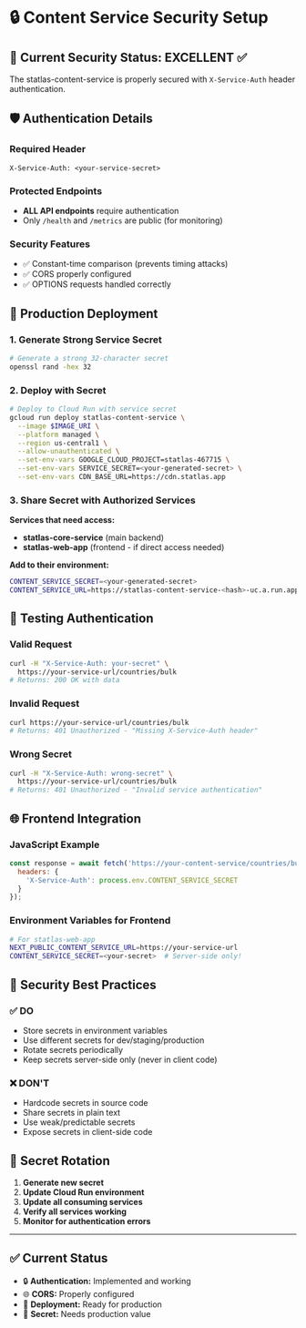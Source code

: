 # 🔒 Content Service Security Setup

## 🎯 Current Security Status: EXCELLENT ✅

The statlas-content-service is properly secured with `X-Service-Auth` header authentication.

## 🛡️ Authentication Details

### Required Header
```
X-Service-Auth: <your-service-secret>
```

### Protected Endpoints
- **ALL API endpoints** require authentication
- Only `/health` and `/metrics` are public (for monitoring)

### Security Features
- ✅ Constant-time comparison (prevents timing attacks)
- ✅ CORS properly configured
- ✅ OPTIONS requests handled correctly

## 🔧 Production Deployment

### 1. Generate Strong Service Secret
```bash
# Generate a strong 32-character secret
openssl rand -hex 32
```

### 2. Deploy with Secret
```bash
# Deploy to Cloud Run with service secret
gcloud run deploy statlas-content-service \
  --image $IMAGE_URI \
  --platform managed \
  --region us-central1 \
  --allow-unauthenticated \
  --set-env-vars GOOGLE_CLOUD_PROJECT=statlas-467715 \
  --set-env-vars SERVICE_SECRET=<your-generated-secret> \
  --set-env-vars CDN_BASE_URL=https://cdn.statlas.app
```

### 3. Share Secret with Authorized Services

**Services that need access:**
- **statlas-core-service** (main backend)
- **statlas-web-app** (frontend - if direct access needed)

**Add to their environment:**
```bash
CONTENT_SERVICE_SECRET=<your-generated-secret>
CONTENT_SERVICE_URL=https://statlas-content-service-<hash>-uc.a.run.app
```

## 🧪 Testing Authentication

### Valid Request
```bash
curl -H "X-Service-Auth: your-secret" \
  https://your-service-url/countries/bulk
# Returns: 200 OK with data
```

### Invalid Request
```bash
curl https://your-service-url/countries/bulk
# Returns: 401 Unauthorized - "Missing X-Service-Auth header"
```

### Wrong Secret
```bash
curl -H "X-Service-Auth: wrong-secret" \
  https://your-service-url/countries/bulk
# Returns: 401 Unauthorized - "Invalid service authentication"
```

## 🌐 Frontend Integration

### JavaScript Example
```javascript
const response = await fetch('https://your-content-service/countries/bulk', {
  headers: {
    'X-Service-Auth': process.env.CONTENT_SERVICE_SECRET
  }
});
```

### Environment Variables for Frontend
```bash
# For statlas-web-app
NEXT_PUBLIC_CONTENT_SERVICE_URL=https://your-service-url
CONTENT_SERVICE_SECRET=<your-secret>  # Server-side only!
```

## 🚨 Security Best Practices

### ✅ DO
- Store secrets in environment variables
- Use different secrets for dev/staging/production
- Rotate secrets periodically
- Keep secrets server-side only (never in client code)

### ❌ DON'T
- Hardcode secrets in source code
- Share secrets in plain text
- Use weak/predictable secrets
- Expose secrets in client-side code

## 🔄 Secret Rotation

1. **Generate new secret**
2. **Update Cloud Run environment**
3. **Update all consuming services**
4. **Verify all services working**
5. **Monitor for authentication errors**

---

## ✅ Current Status

- 🔒 **Authentication:** Implemented and working
- 🌐 **CORS:** Properly configured
- 🚀 **Deployment:** Ready for production
- 🔑 **Secret:** Needs production value
